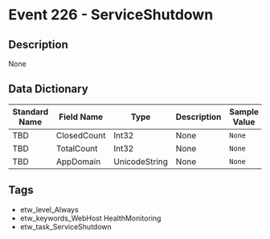 # Event 226 - ServiceShutdown

## Description
None

## Data Dictionary
|Standard Name|Field Name|Type|Description|Sample Value|
|---|---|---|---|---|
|TBD|ClosedCount|Int32|None|`None`|
|TBD|TotalCount|Int32|None|`None`|
|TBD|AppDomain|UnicodeString|None|`None`|

## Tags
* etw_level_Always
* etw_keywords_WebHost HealthMonitoring
* etw_task_ServiceShutdown